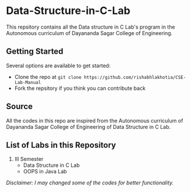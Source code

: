 # Data-Structure-in-C-Lab
This repsitory contains all the Data structure in C Lab's program in the Autonomous curriculum of Dayananda Sagar College of Engineering.

## Getting Started
Several options are available to get started:
* Clone the repo at `git clone https://github.com/rishabhlakhotia/CSE-Lab-Manual`
* Fork the repsitory if you think you can contribute back

## Source
All the codes in this repo are inspired from the Autonomous curriculum of Dayananda Sagar College of Engineering of Data Structure in C Lab.

## List of Labs in this Repository
1. III Semester
   * Data Structure in C Lab
   * OOPS in Java Lab


*Disclaimer: I may changed some of the codes for better functionality.*
